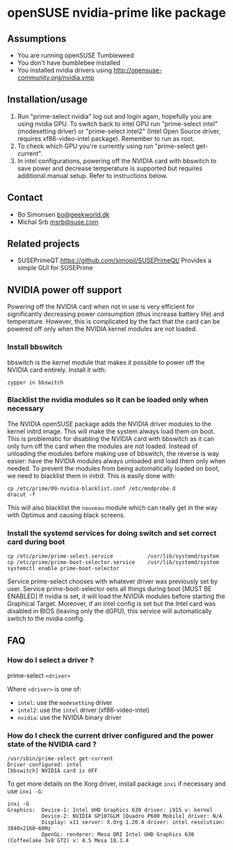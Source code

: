 openSUSE nvidia-prime like package
==================================

Assumptions
-----------

* You are running openSUSE Tumbleweed
* You don't have bumblebee installed
* You installed nvidia drivers using http://opensuse-community.org/nvidia.ymp

Installation/usage
------------------

1. Run "prime-select nvidia" log out and login again, hopefully you are
   using nvidia GPU. To switch back to intel GPU run "prime-select intel" (modesetting driver) or 
   "prime-select intel2" (Intel Open Source driver, requires xf86-video-intel package).
   Remember to run as root.
2. To check which GPU you're currently using run "prime-select get-current".
3. In intel configurations, powering off the NVIDIA card with bbswitch to save power and decrease temperature is supported but requires additional manual setup. Refer to instructions below.

Contact
-------

* Bo Simonsen <bo@geekworld.dk>
* Michal Srb <msrb@suse.com>

Related projects
----------------

* SUSEPrimeQT <https://github.com/simopil/SUSEPrimeQt/> Provides a simple GUI for SUSEPrime

NVIDIA power off support
-------------------------

Powering off the NVIDIA card when not in use is very efficient for significantly decreasing power consumption (thus increase battery life) and temperature. However, this is complicated by the fact that the card can be powered off
only when the NVIDIA kernel modules are not loaded.

### Install bbswitch

bbswitch is the kernel module that makes it possible to power off the NVIDIA card entirely.
Install it with:

```
zypper in bbswitch
```

### Blacklist the nvidia modules so it can be loaded only when necessary

The NVIDIA openSUSE package adds the NVIDIA driver modules to the kernel initrd image. This will make the system always load them on boot. This is problematic for disabling the NVIDIA card with bbswitch as it can only turn off the card when the modules are not loaded. Instead of unloading the modules before making use of bbswitch, the reverse is way easier: have the NVIDIA modules always unloaded and load them only when needed.
To prevent the modules from being automatically loaded on boot, we need to blacklist them in initrd.
This is easily done with:

```
cp /etc/prime/09-nvidia-blacklist.conf /etc/modprobe.d
dracut -f
```

This will also blacklist the `nouveau` module which can really get in the way with Optimus and causing black screens.

### Install the systemd services for doing switch and set correct card during boot

```
cp /etc/prime/prime-select.service           /usr/lib/systemd/system
cp /etc/prime/prime-boot-selector.service    /usr/lib/systemd/system
systemctl enable prime-boot-selector
```

Service prime-select chooses with whatever driver was previously set by user.
Service prime-boot-selector sets all things during boot [MUST BE ENABLED]
If nvidia is set, it will load the NVIDIA modules before starting the Graphical Target.
Moreover, if an intel config is set but the Intel card was disabled in BIOS (leaving only the dGPU), this service will automatically switch to the nvidia config.


## FAQ

### How do I select a driver ?

prime-select `<driver>`

Where `<driver>` is one of:

- `intel`: use the `modesetting` driver
- `intel2`: use the `intel` driver (xf86-video-intel)
- `nvidia`: use the NVIDIA binary driver


### How do I check the current driver configured and the power state of the NVIDIA card ?

```
/usr/sbin/prime-select get-current
Driver configured: intel
[bbswitch] NVIDIA card is OFF
```

To get more details on the Xorg driver, install package `inxi` if necessary and use `inxi -G`:

```
inxi -G
Graphics:  Device-1: Intel UHD Graphics 630 driver: i915 v: kernel 
           Device-2: NVIDIA GP107GLM [Quadro P600 Mobile] driver: N/A 
           Display: x11 server: X.Org 1.20.4 driver: intel resolution: 3840x2160~60Hz 
           OpenGL: renderer: Mesa DRI Intel UHD Graphics 630 (Coffeelake 3x8 GT2) v: 4.5 Mesa 18.3.4
```
